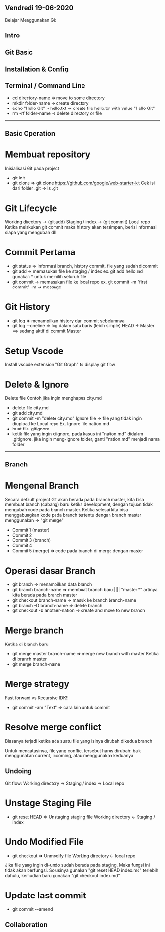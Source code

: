 ###
Vendredi
19-06-2020
---
Belajar Menggunakan Git
###

## Intro

## Git Basic

## Installation & Config

## Terminal / Command Line
- cd directory-name => move to some directory
- mkdir folder-name => create directory
- echo "Hello Git" > hello.txt => create file hello.txt with value "Hello Git"
- rm -rf folder-name => delete directory or file
-----

## Basic Operation
# Membuat repository
Inisialisasi Git pada project
* git init
* git clone => git clone https://github.com/google/web-starter-kit
Cek isi dari folder .git => ls .git

# Git Lifecycle
Working directory -> (git add) Staging / index -> (git commit) Local repo 
Ketika melakukan git commit maka history akan tersimpan, berisi informasi siapa yang mengubah dll

# Commit Pertama
* git status => informasi branch, history commit, file yang sudah dicommit
* git add => memasukan file ke staging / index 
  ex. git add hello.md
  gunakan * untuk memilih seluruh file
* git commit -> memasukan file ke local repo
  ex. git commit -m "first commit" 
  -m => message

# Git History
* git log => menampilkan history dari commit sebelumnya 
* git log --oneline => log dalam satu baris (lebih simple)
HEAD -> Master ==> sedang aktif di commit Master

# Setup Vscode
Install vscode extension "Git Graph" to display git flow

# Delete & Ignore
Delete file
 Contoh jika ingin menghapus city.md
 - delete file city.md
 - git add city.md
 - git commit -m "delete city.md"
Ignore file => file yang tidak ingin diupload ke Local repo
 Ex. Ignore file nation.md
 - buat file .gitignore
 - ketik file yang ingin diignore, pada kasus ini "nation.md" didalam .gitignore.
   jika ingin meng-ignore folder, ganti "nation.md" menjadi nama folder
-----

## Branch
# Mengenal Branch
Secara default project Git akan berada pada branch master,
kita bisa membuat branch (cabang) baru ketika development, dengan tujuan tidak mengubah code pada branch master.
Ketika selesai kita bisa menggabungkan kode pada branch tertentu dengan branch master menggunakan => "git merge"
- Commit 1 (master)
- Commit 2
- Commit 3 (branch)
- Commit 4
- Commit 5 (merge) => code pada branch di merge dengan master

# Operasi dasar Branch
* git branch => menampilkan data branch
* git branch branch-name => membuat branch baru |||| "master *" artinya kita berada pada branch master
* git checkout branch-name => masuk ke branch branch-name
* git branch -D branch-name => delete branch
* git checkout -b another-nation => create and move to new branch

# Merge branch
Ketika di branch baru
* git merge master branch-name => merge new branch with master
Ketika di branch master
* git merge branch-name

# Merge strategy
Fast forward vs Recursive
IDK!!
* git commit -am "Text" => cara lain untuk commit

# Resolve merge conflict
Biasanya terjadi ketika ada suatu file yang isinya dirubah dikedua branch

Untuk mengatasinya, file yang conflict tersebut harus dirubah: baik menggunakan current, incoming, atau menggunakan keduanya

## Undoing
Git flow:
Working directory -> Staging / index -> Local repo

# Unstage Staging File
* git reset HEAD => Unstaging staging file
Working directory <- Staging / index

# Undo Modified File
* git checkout => Unmodify file
Working directory <- local repo

Jika file yang ingin di-undo sudah berada pada staging.
Maka fungsi ini tidak akan berfungsi.
Solusinya gunakan "git reset HEAD index.md" terlebih dahulu, kemudian baru gunakan "git checkout index.md"

# Update last commit
* git commit --amend


## Collaboration
